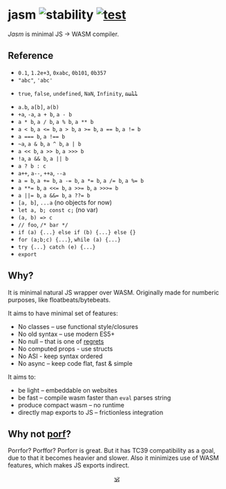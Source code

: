 # jasm ![stability](https://img.shields.io/badge/stability-experimental-black) [![test](https://github.com/dy/piezo/actions/workflows/test.yml/badge.svg)](https://github.com/dy/piezo/actions/workflows/test.yml)

_Jasm_ is minimal JS -> WASM compiler. 

## Reference

* `0.1`, `1.2e+3`, `0xabc`, `0b101`, `0b357`
* `"abc"`, `'abc'`
+ `true`, `false`, `undefined`, `NaN`, `Infinity`, ~~`null`~~
* `a.b`, `a[b]`, `a(b)`
* `+a`, `-a`, `a + b`, `a - b`
* `a * b`, `a / b`, `a % b`, `a ** b`
* `a < b`, `a <= b`, `a > b`, `a >= b`, `a == b`, `a != b`
* `a === b`, `a !== b`
* `~a`, `a & b`, `a ^ b`, `a | b`
* `a << b`, `a >> b`, `a >>> b`
* `!a`, `a && b`, `a || b`
* `a ? b : c`
* `a++`, `a--`, `++a`, `--a`
* `a = b`, `a += b`, `a -= b`, `a *= b`, `a /= b`, `a %= b`
* `a **= b`, `a <<= b`, `a >>= b`, `a >>>= b`
* `a ||= b`, `a &&= b`, `a ??= b`
* `[a, b]`, `...a` (no objects for now)
* `let a, b; const c;` (no var)
* `(a, b) => c`
* `// foo`, `/* bar */`
* `if (a) {...} else if (b) {...} else {}`
* `for (a;b;c) {...}`, `while (a) {...}`
* `try {...} catch (e) {...}`
* `export`

## Why?

It is minimal natural JS wrapper over WASM.
Originally made for numberic purposes, like floatbeats/bytebeats.

It aims to have minimal set of features:
  * No classes – use functional style/closures
  * No old syntax – use modern ES5+
  * No null – that is one of [regrets](https://github.com/DavidBruant/ECMAScript-regrets)
  * No computed props - use structs
  * No ASI - keep syntax ordered
  * No async – keep code flat, fast & simple

It aims to:
  * be light – embeddable on websites
  * be fast – compile wasm faster than `eval` parses string
  * produce compact wasm – no runtime
  * directly map exports to JS – frictionless integration


## Why not [porf](https://github.com/CanadaHonk/porffor)?

Porrfor? Porffor? Porforr is great. But it has TC39 compatibility as a goal, due to that it becomes heavier and slower.
Also it minimizes use of WASM features, which makes JS exports indirect.

<!--
## Why not [piezo](https://github.com/dy/piezo)?

Piezo offers extra features like groups, pipes, units, ranges and extra operators.
It might become solid niche language, but  takes time for R&D, whereas jasm design decisions are clear.
-->

<p align=center><a href="https://github.com/krsnzd/license/">🕉</a></p>
